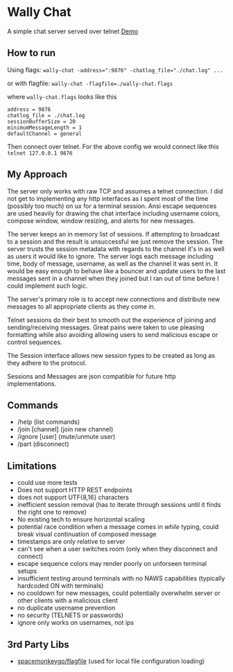 # Wally Chat
 
A simple chat server served over telnet
[Demo](https://streamable.com/fm0y8)

## How to run
Using flags:
`wally-chat -address=":9876" -chatlog_file="./chat.log" ...`

or with flagfile:
`wally-chat -flagfile=./wally-chat.flags`

where `wally-chat.flags` looks like this

```
address = 9876
chatlog_file = ./chat.log
sessionBufferSize = 20
minimumMessageLength = 1
defaultChannel = general
```

Then connect over telnet. For the above config we would connect like this
`telnet 127.0.0.1 9876`

## My Approach
The server only works with raw TCP and assumes a telnet connection. I did not
get to implementing any http interfaces as I spent most of the time 
(possibly too much) on ux for a terminal session. Ansi escape sequences are
used heavily for drawing the chat interface including username colors, compose
window, window resizing, and alerts for new messages.

The server keeps an in memory list of sessions. If attempting to broadcast
to a session and the result is unsuccessful we just remove the session. The
server trusts the session metadata with regards to the channel it's in as well
as users it would like to ignore. The server logs each message including time,
body of message, username, as well as the channel it was sent in. It would be
easy enough to behave like a bouncer and update users to the last messages sent
in a channel when they joined but I ran out of time before I could implement
such logic.

The server's primary role is to accept new connections and distribute new
messages to all appropriate clients as they come in.

Telnet sessions do their best to smooth out the experience of joining and
sending/receiving messages. Great pains were taken to use pleasing formatting
while also avoiding allowing users to send malicious escape or control
sequences.

The Session interface allows new session types to be created as long as they
adhere to the protocol.

Sessions and Messages are json compatible for future http implementations.

## Commands
- /help (list commands)
- /join [channel] (join new channel)
- /ignore [user] (mute/unmute user)
- /part (disconnect)

## Limitations
- could use more tests
- Does not support HTTP REST endpoints
- does not support UTF{8,16} characters
- inefficient session removal (has to iterate through sessions until it finds the right one to remove)
- No existing tech to ensure horizontal scaling
- potential race condition when a message comes in *while* typing, could break visual continuation of composed message
- timestamps are only relative to server 
- can't see when a user switches room (only when they disconnect and connect)
- escape sequence colors may render poorly on unforseen terminal setups
- insufficient testing around terminals with _no_  NAWS capabilities (typically hardcoded ON with terminals)
- no cooldown for new messages, could potentially overwhelm server or other clients with a malicious client
- no duplicate username prevention
- no security (TELNETS or passwords)
- ignore only works on usernames, not ips

## 3rd Party Libs
- [spacemonkeygo/flagfile](https://github.com/spacemonkeygo/flagfile) (used for local file configuration loading)
